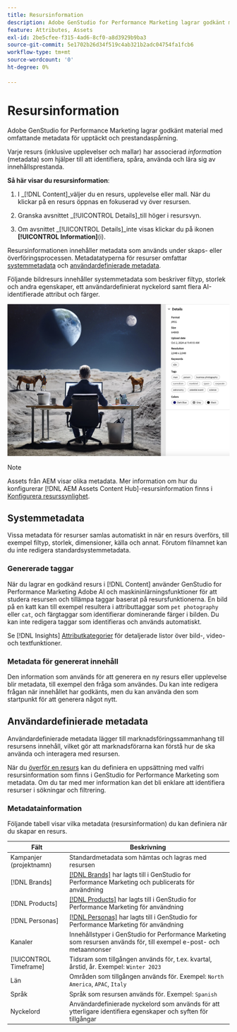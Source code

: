 ```yaml
---
title: Resursinformation
description: Adobe GenStudio for Performance Marketing lagrar godkänt material med omfattande metadata för sökbarhet och prestandaspårning.
feature: Attributes, Assets
exl-id: 2be5cfee-f315-4ad6-8cf0-a8d3929b9ba3
source-git-commit: 5e1702b26d34f519c4ab321b2adc04754fa1fcb6
workflow-type: tm+mt
source-wordcount: '0'
ht-degree: 0%

---
```


# Resursinformation

Adobe GenStudio for Performance Marketing lagrar godkänt material med omfattande metadata för upptäckt och prestandaspårning.

Varje resurs (inklusive upplevelser och mallar) har associerad _information_ (metadata) som hjälper till att identifiera, spåra, använda och lära sig av innehållsprestanda.

**Så här visar du resursinformation**:

1. I _[!DNL Content]_väljer du en resurs, upplevelse eller mall. När du klickar på en resurs öppnas en fokuserad vy över resursen.

1. Granska avsnittet _[!UICONTROL Details]_till höger i resursvyn.

1. Om avsnittet _[!UICONTROL Details]_inte visas klickar du på ikonen **[!UICONTROL Information]**(i).

Resursinformationen innehåller metadata som används under skaps- eller överföringsprocessen. Metadatatyperna för resurser omfattar [systemmetadata](#system-metadata) och [användardefinierade metadata](#user-defined-metadata).

Följande bildresurs innehåller systemmetadata som beskriver filtyp, storlek och andra egenskaper, ett användardefinierat nyckelord samt flera AI-identifierade attribut och färger.

![information om en resurs med flera taggar](/help/assets/content-asset-details.png)

>[!NOTE]
>
>Assets från AEM visar olika metadata. Mer information om hur du konfigurerar [!DNL AEM Assets Content Hub]-resursinformation finns i [Konfigurera resurssynlighet](connect-aem-repo.md#step-4-configure-asset-visibility).

## Systemmetadata

Vissa metadata för resurser samlas automatiskt in när en resurs överförs, till exempel filtyp, storlek, dimensioner, källa och annat. Förutom filnamnet kan du inte redigera standardsystemmetadata.

### Genererade taggar

När du lagrar en godkänd resurs i [!DNL Content] använder GenStudio for Performance Marketing Adobe AI och maskininlärningsfunktioner för att studera resursen och tillämpa taggar baserat på resursfunktionerna. En bild på en katt kan till exempel resultera i attributtaggar som `pet photography` eller `cat`, och färgtaggar som identifierar dominerande färger i bilden. Du kan inte redigera taggar som identifieras och används automatiskt.

Se [!DNL Insights] [Attributkategorier](/help/user-guide/insights/attribute-category.md) för detaljerade listor över bild-, video- och textfunktioner.

### Metadata för genererat innehåll

Den information som används för att generera en ny resurs eller upplevelse blir metadata, till exempel den fråga som användes. Du kan inte redigera frågan när innehållet har godkänts, men du kan använda den som startpunkt för att generera något nytt.

## Användardefinierade metadata

Användardefinierade metadata lägger till marknadsföringssammanhang till resursens innehåll, vilket gör att marknadsförarna kan förstå hur de ska använda och interagera med resursen.

När du [överför en resurs](/help/user-guide/content/manage-assets.md#add-assets) kan du definiera en uppsättning med valfri resursinformation som finns i GenStudio for Performance Marketing som metadata. Om du tar med mer information kan det bli enklare att identifiera resurser i sökningar och filtrering.

### Metadatainformation

Följande tabell visar vilka metadata (resursinformation) du kan definiera när du skapar en resurs.

| Fält | Beskrivning |
| ------------- | ----------- |
| Kampanjer (projektnamn) | Standardmetadata som hämtas och lagras med resursen |
| [!DNL Brands] | [[!DNL Brands]](/help/user-guide/guidelines/brands.md) har lagts till i GenStudio for Performance Marketing och publicerats för användning |
| [!DNL Products] | [[!DNL Products]](/help/user-guide/guidelines/products.md) har lagts till i GenStudio for Performance Marketing för användning |
| [!DNL Personas] | [[!DNL Personas]](/help/user-guide/guidelines/personas.md) har lagts till i GenStudio for Performance Marketing för användning |
| Kanaler | Innehållstyper i GenStudio for Performance Marketing som resursen används för, till exempel e-post- och metaannonser |
| [!UICONTROL Timeframe] | Tidsram som tillgången används för, t.ex. kvartal, årstid, år. Exempel: `Winter 2023` |
| Län | Områden som tillgången används för. Exempel: `North America`, `APAC`, `Italy` |
| Språk | Språk som resursen används för. Exempel: `Spanish` |
| Nyckelord | Användardefinierade nyckelord som används för att ytterligare identifiera egenskaper och syften för tillgångar |

<!-- ## History

Expand the _[!UICONTROL History]_ section to view a timeline of approvals and activity.

list other activity, show screenshot?
-->
